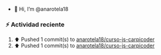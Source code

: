 - 👋 Hi, I’m @anarotela18

### :zap: Actividad reciente
<!--RECENT_ACTIVITY:start-->
1. ⬆️ Pushed 1 commit(s) to [anarotela18/curso-js-carpicoder](https://github.com/anarotela18/curso-js-carpicoder)<br>
2. ⬆️ Pushed 1 commit(s) to [anarotela18/curso-js-carpicoder](https://github.com/anarotela18/curso-js-carpicoder)<br>
<!--RECENT_ACTIVITY:end-->
